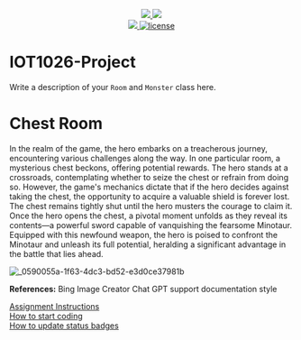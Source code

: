 <p align="center">
	<a href="https://github.com/a00269002/IOT1026-Project/actions/workflows/ci.yml">
    <img src="https://github.com/a00269002/IOT1026-Project/actions/workflows/ci.yml/badge.svg"/>
    </a>
	<a href="https://github.com/a00269002/IOT1026-Project/actions/workflows/formatting.yml">
    <img src="https://github.com/a00269002/IOT1026-Project/actions/workflows/formatting.yml/badge.svg"/>
	<br/>
    <a href="https://codecov.io/gh/a00269002/IOT1026-Project" > 
    <img src="https://codecov.io/gh/a00269002/IOT1026-Project/branch/main/graph/badge.svg?token=JS0857X5JD"/> 
	<img title="MIT License" alt="license" src="https://img.shields.io/badge/license-MIT-informational?style=flat-square">	
    </a>
</p>

# IOT1026-Project
Write a description of your `Room` and `Monster` class here.

# Chest Room

 In the realm of the game, the hero embarks on a treacherous journey, encountering various challenges along the way. In one particular room, a mysterious chest beckons, offering potential rewards. The hero stands at a crossroads, contemplating whether to seize the chest or refrain from doing so. However, the game's mechanics dictate that if the hero decides against taking the chest, the opportunity to acquire a valuable shield is forever lost. The chest remains tightly shut until the hero musters the courage to claim it. Once the hero opens the chest, a pivotal moment unfolds as they reveal its contents—a powerful sword capable of vanquishing the fearsome Minotaur. Equipped with this newfound weapon, the hero is poised to confront the Minotaur and unleash its full potential, heralding a significant advantage in the battle that lies ahead.

![_0590055a-1f63-4dc3-bd52-e3d0ce37981b](https://github.com/a00269002/IOT1026-Project/assets/123220170/81a452e1-58f3-410f-8d91-bf51b7a1c85a)

**References:** 
Bing Image Creator
Chat GPT support documentation style        
        
[Assignment Instructions](docs/instructions.md)  
[How to start coding](docs/how-to-use.md)  
[How to update status badges](docs/how-to-update-badges.md)

